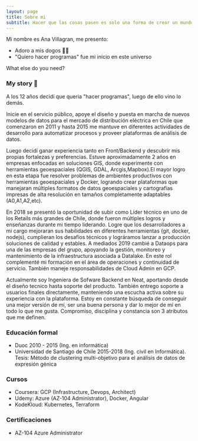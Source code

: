 ```yaml
---
layout: page
title: Sobre mi
subtitle: Hacer que las cosas pasen es solo una forma de crear un mundo mejor.
---
```


Mi nombre es Ana Villagran, me presento:

- Adoro a mis dogos 🐶🐶
- "Quiero hacer programas" fue mi inicio en este universo

What else do you need?

### My story 🦊

A los 12 años decidí que queria "hacer programas", luego de ello vino lo demás.

Inicie en el servicio público, apoye el diseño y puesta en marcha de nuevos modelos de datos para el mercado de distribución eléctrica en Chile que comenzaron en 2011 y hasta 2015 me mantuve en diferentes actividades de desarrollo para automatizar procesos y proveer plataformas de análisis de datos.

Luego decidí ganar experiencia tanto en Front/Backend y descubrir mis propias fortalezas y preferencias. Estuve aproximadamente 2 años en empresas enfocadas en soluciones GIS, donde experimente con herramientas geoespaciales (QGIS, GDAL, Arcgis,Mapbox).El mayor logro en esta etapa fue resolver problemas de ambientes productivos con herramientas geoespaciales y Docker, logrando crear plataformas que manejaran múltiples formatos de datos geoespaciales y cartografías impresas de alta resolución en tamaños completamente adaptables (A0,A1,A2,etc).

En 2018 se presentó la oportunidad de subir como Líder técnico en uno de los Retails más grandes de Chile, donde fueron múltiples logros y enseñanzas durante mi tiempo liderando. Logre que los desarrolladores a mi cargo mejoraran sus habilidades en diferentes herramientas (git, docker, nodejs), cumplieran los desafíos técnicos y lográramos lanzar a producción soluciones de calidad y estables.
A mediados 2019 cambié a Dataops para una de las empresas del grupo, apoyando la gestión, monitoreo y mantenimiento de la infraestructura asociada a Datalake. En este rol complementé mi formación en el área de operaciones y continuidad de servicio. También maneje responsabilidades de Cloud Admin en GCP.

Actualmente soy Ingeniera de Sofware Backend en Neat, aportando desde el diseño tecnico hasta soporte del producto. También entrego soporte a usuarios finales directamente, manteniendo una escucha activa sobre su experiencia con la plataforma.
Estoy en constante búsqueda de conseguir una mejor versión de mí, ser una buena persona y dar lo mejor de mí en todo lo que me gusta. Compromiso, disciplina y constancia son 3 atributos que me definen.

### Educación formal

* Duoc 2010 - 2015 (Ing. en informática)
* Universidad de Santiago de Chile 2015-2018 (Ing. civil en Informática). Tesis: Método de clustering multi-objetivo para el análisis de datos de expresión génica 

### Cursos

* Coursera: GCP (Infrastructure, Devops, Architect)
* Udemy: Azure (AZ-104 Administrator), Docker, Angular
* KodeKloud: Kubernetes, Terraform

### Certificaciones

* AZ-104 Azure Administrator